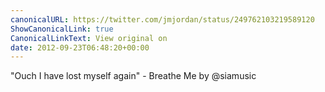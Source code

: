 ```yaml
---
canonicalURL: https://twitter.com/jmjordan/status/249762103219589120
ShowCanonicalLink: true
CanonicalLinkText: View original on
date: 2012-09-23T06:48:20+00:00
---
```

"Ouch I have lost myself again" - Breathe Me by @siamusic